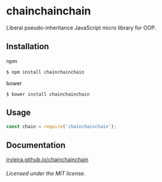 # chainchainchain
Liberal pseudo-inheritance JavaScript micro library for OOP.

## Installation

npm

	$ npm install chainchainchain

bower

	$ bower install chainchainchain

## Usage

```javascript
const chain = require('chainchainchain');
```

## Documentation

[jrvieira.github.io/chainchainchain](http://jrvieira.github.io/chainchainchain)


###### Licensed under the MIT license.
